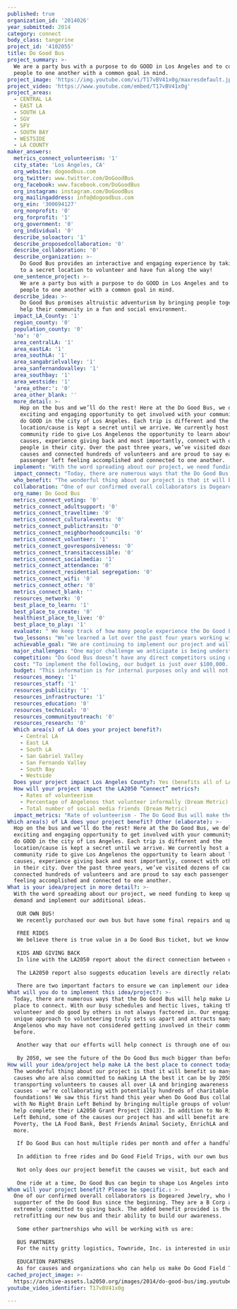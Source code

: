 ```yaml
---
published: true
organization_id: '2014026'
year_submitted: 2014
category: connect
body_class: tangerine
project_id: '4102055'
title: Do Good Bus
project_summary: >-
  We are a party bus with a purpose to do GOOD in Los Angeles and to connect
  people to one another with a common goal in mind. 
project_image: 'https://img.youtube.com/vi/T17vBV41x0g/maxresdefault.jpg'
project_video: 'https://www.youtube.com/embed/T17vBV41x0g'
project_areas:
  - CENTRAL LA
  - EAST LA
  - SOUTH LA
  - SGV
  - SFV
  - SOUTH BAY
  - WESTSIDE
  - LA COUNTY
maker_answers:
  metrics_connect_volunteerism: '1'
  city_state: 'Los Angeles, CA'
  org_website: dogoodbus.com
  org_twitter: www.twitter.com/DoGoodBus
  org_facebook: www.facebook.com/DoGoodBus
  org_instagram: instagram.com/DoGoodBus
  org_mailingaddress: info@dogoodbus.com
  org_ein: '300694127'
  org_nonprofit: '0'
  org_forprofit: '1'
  org_government: '0'
  org_individual: '0'
  describe_soloactor: '1'
  describe_proposedcollaboration: '0'
  describe_collaboration: '0'
  describe_organization: >-
    Do Good Bus provides an interactive and engaging experience by taking people
    to a secret location to volunteer and have fun along the way!
  one_sentence_project: >-
    We are a party bus with a purpose to do GOOD in Los Angeles and to connect
    people to one another with a common goal in mind. 
  describe_idea: >-
    Do Good Bus promises altruistic adventurism by bringing people together to
    help their community in a fun and social environment.
  impact_LA_County: '1'
  region_county: '0'
  population_county: '0'
  'no': '0'
  area_centralLA: '1'
  area_eastLA: '1'
  area_southLA: '1'
  area_sangabrielvalley: '1'
  area_sanfernandovalley: '1'
  area_southbay: '1'
  area_westside: '1'
  'area_other:': '0'
  area_other_blank: ''
  more_detail: >-
    Hop on the bus and we’ll do the rest! Here at the Do Good Bus, we deliver an
    exciting and engaging opportunity to get involved with your community and to
    do GOOD in the city of Los Angeles. Each trip is different and the
    location/cause is kept a secret until we arrive. We currently host a monthly
    community ride to give Los Angelenos the opportunity to learn about local
    causes, experience giving back and most importantly, connect with other
    people in their city. Over the past three years, we’ve visited dozens of
    causes and connected hundreds of volunteers and are proud to say each
    passenger left feeling accomplished and connected to one another. 
  implement: "With the word spreading about our project, we need funding to keep up with the demand and implement our additional ideas.\r\n\r\nOUR OWN BUS!\r\nWe recently purchased our own bus but have some final repairs and upgrades to make before we can get it on the road.  We will also have new costs to cover (ie. maintenance, fuel, driver training, storage, etc.).\r\n\r\nFREE RIDES\r\nWe believe there is true value in a Do Good Bus ticket, but we know purchasing a ticket can be a barrier for some, so we would like the opportunity to provide a free community ride every other month and get more people on the bus.\r\n\r\nKIDS AND GIVING BACK\r\nIn line with the LA2050 report about the direct connection between education and social connectedness, we’ve been working on ideas to engage students via the Do Good Bus.  We are committed to teaching our youth the importance of giving back and connecting with their community.  In fact, we’ve hosted FAMILY RIDES to give families access to kid-friendly volunteer activities and teach kids the vocabulary and concepts of giving back.  We would love to offer the same experience to students in Los Angeles schools - giving teachers an opportunity to incorporate volunteerism into their curriculums.\r\n\r\nThe LA2050 report also suggests education levels are directly related to social connectedness levels.  While we don’t have the resources to ensure kids make it to their senior year, we think exposing kids to unique experiences on a Do Good Field Trip, will give them a chance to connect with each other and with a world outside of the classroom.  In addition, a Do Good Field Trip would expose students to unique career options (ie. Non-profit CEO or Do Good Bus tour guide) - potentially giving them new motivation to make it through school.\r\n\r\nThere are two important factors to ensure we can implement our idea: hire a part-time staff member and finish outfitting our bus. Specifically, outfitting the bus includes: registration, permitting, insurance, final mechanical tune up, new seating, driver training and storage."
  impact_connect: "Today, there are numerous ways that the Do Good Bus will help make LA the best place to connect. With our busy schedules and hectic lives, taking the time to volunteer and do good by others is not always factored in. Our engaging and unique approach to volunteering truly sets us apart and attracts many Los Angelenos who may have not considered getting involved in their community before. \r\n \r\nAnother way that our efforts will help connect is through one of our goals on the bus, encouraging continued support. For us, that doesn’t always mean returning to the same cause we may have just visited. During a ride, passengers are not only exposed to meaningful causes they are also introduced to what it FEELS like to give back. We encourage them to harness that feeling and search for ways to find it again in their everyday lives. We strongly believe that inspiration in people will continue to shape Los Angeles into a more connected place.\r\n \r\nBy 2050, we see the future of the Do Good Bus much bigger than before. One of our goals is to collaborate with schools to implement Do Good Bus field trips for students. Children will be exposed to our unique and different way of doing good as well as understanding the importance of getting involved in their community. With that said, we can expect that the future generation of doGOODers will use what they’ve learned and create more innovative ways to connect to one another in Los Angeles."
  who_benefit: "The wonderful thing about our project is that it will benefit so many other causes who are also committed to making LA the best it can be by 2050. By transporting volunteers to causes all over LA and bringing awareness to those causes - we’re collaborating with potentially hundreds of charitable foundations! We saw this first hand this year when Do Good Bus collaborated with No Right Brain Left Behind by bringing multiple groups of volunteers to help complete their LA2050 Grant Project (2013).  In addition to No Right Brain Left Behind, some of the causes our project has and will benefit are: MEND Poverty, the LA Food Bank, Best Friends Animal Society, EnrichLA and so many more. \r\n\r\nIf Do Good Bus can host multiple rides per month and offer a handful of free rides, we can give more Los Angelenos an opportunity to connect and give back.  In one year, over 1,000 people will be newly connected and if we add Do Good Field Trips to that number, we end up with over 1,000 newly connected kids as well.\r\n\r\nIn addition to free rides and Do Good Field Trips, with our own bus we now have a unique opportunity to help Los Angeles in a hyper-local capacity.  With 24-hour access to a vehicle equipped with supplies and enough seats for 30 willing volunteers, we’d have the capability to coordinate last minute trips to help our neighbors in a time of emergency or disaster relief.  This might be the most exciting element of owning our own vehicle.\r\n\r\nNot only does our project benefit the causes we visit, but each and every passenger on the Do Good Bus is also benefited through the relationships they build during the ride. We ensure a captivating and interactive experience that brings like-minded individuals together in a city where it can be challenging to connect with one another. We’re a party bus with a purpose and there is no better alternative to make new friends than by taking this journey with us!  \r\n\r\nOne ride at a time, Do Good Bus can begin to shape Los Angeles into a more connected city; one with informed and inspired residents who can help one another."
  collaboration: "One of our confirmed overall collaborators is Dogeared Jewelry, who has been a supporter of the Do Good Bus since the beginning. They are a B Corp and are extremely committed to giving back. The added benefit provided is their help retrofitting our new bus and their ability to build our awareness.\r\n\r\nSome other partnerships who will be working with us are:\r\n\r\nBUS PARTNERS\r\nFor the nitty gritty logistics, Townride, Inc. is interested in using their expertise to help us through the refurbishing process of creating the coolest Do Good Bus possible.  We are also working on a plan to partner with Townride for storage and maintenance.\r\n\r\nEDUCATION PARTNERS\r\nAs for causes and organizations who can help us make Do Good Field Trips a reality, we’re looking forward to working with No Right Brain Left Behind, Green Dot Schools, Breakaway Education and Zimmer Children’s Museum."
  org_name: Do Good Bus
  metrics_connect_voting: '0'
  metrics_connect_adultsupport: '0'
  metrics_connect_traveltime: '0'
  metrics_connect_culturalevents: '0'
  metrics_connect_publictransit: '0'
  metrics_connect_neighborhoodcouncils: '0'
  metrics_connect_volunteer: '1'
  metrics_connect_govresponsiveness: '0'
  metrics_connect_transitaccessible: '0'
  metrics_connect_socialmedia: '1'
  metrics_connect_attendance: '0'
  metrics_connect_residential segregation: '0'
  metrics_connect_wifi: '0'
  metrics_connect_other: '0'
  metrics_connect_blank: ''
  resources_network: '0'
  best_place_to_learn: '1'
  best_place_to_create: '0'
  healthiest_place_to_live: '0'
  best_place_to_play: '1'
  evaluate: " We keep track of how many people experience the Do Good Bus each year and how many of those people return to volunteer at select causes. If we could double our numbers, we’d consider it a huge success.\r\n\r\nOutside of pure numbers and excel spreadsheets, we measure our success by trying to accomplish three goals:\r\n1. Create Awareness\r\n2. Create Community\r\n3. Encourage Continued Support\r\n\r\nWe already track each of these goals and would continue to do so by doing the following:\r\n\r\nAWARENESS: We are creating awareness about Los Angeles causes for Do Good Bus participants, which is easy to measure by simply counting how many people get on the bus. But we are also committed to creating a broader awareness for each specific cause by consistently mentioning and supporting them via Do Good Bus social networks and ideally, the social networks of our 30 passengers. We know the power of word of mouth and encourage all our participants to share their experience via social media and good ol’ fashioned coffee dates. We are currently working on a template to track and report increased awareness for the non-profits we visit to show the benefit of partnering with Do Good Bus.\r\n\r\nCOMMUNITY: This category could also be called, GETTING DIGITS. Our favorite part of a Do Good Bus ride is seeing people connect and find a common ground. We are constantly amazed to see people trading information at the end of our rides so they can reconnect in the future. Past doGOODers have gone out on dates, found new babysitters and even started their own small community projects. All because we put them on a bus together!\r\n\r\nCONTINUED SUPPORT: After each Do Good Bus ride, passengers receive a follow up email with info on how to continue to support the cause they visited as well as other causes in Los Angeles. We do our best to work with the non-profits and causes to monitor and track return volunteers and hope to increase those “return rates” as we move forward. Ideally, our goal is to check in twice a year with people who have been on the bus and give them examples of new ways to help and creative ways to get involved."
  two_lessons: "We’ve learned a lot over the past four years working with causes, clients and volunteers.  The most important lesson we’ve learned (and one of the reasons we started the Do Good Bus) is a lot of people WANT to volunteer but they don’t know where to start. They are overwhelmed with how many causes are out there and could use a little guidance on where to begin.  Do Good Bus has visited causes all over the US and seen how they operate and what types of causes are good for people who may be volunteering for the first time.  Our team works hard to use this knowledge to curate causes that will be a good fit for these first-timers and also create an environment where they can connect with other people on the bus.\r\n\r\nSecondly we’ve learned enough statistics from the variety of causes we visit to know the importance of what we are doing and all the lives we can change. Possessing this knowledge and the ability to inform others during each ride is essential if we want to see a significant change in the years to come here in Los Angeles. We hope to continue to grow and make even more of an impact than we ever imagined. "
  achievable_goal: "We are continuing to implement our project and will be able to achieve much more success now that we own an official Do Good Bus! With 24-hour access to a vehicle equipped with supplies and enough seats for 30 willing volunteers, we have the capability to coordinate last minute trips to help our neighbors in a time of emergency or disaster relief. This might be the most exciting element of owning our own bus. In addition, having a personalized bus on the streets promoting our efforts will help advertise and inspire people with each passing glance. \r\n\r\nWe are confident our goals can be achieved in the next 12 months because our team has already done the research and budget planning for the retrofit of the bus.  We have also gathered a list of vendors and collaborators to make it all possible.\r\n\r\nThe support we have received from our community has exceeded our expectations and will hopefully continue to do so. With this much needed support, we will have the ability to implement our new ideas and collaborate with the right partners who will help take the Do Good Bus to the next level! You have to dream BIG to be BIG and we will never stop working hard to make our vision a reality and Los Angeles the #1 place to connect. "
  major_challenges: "One major challenge we anticipate is being understaffed. Recently, we have hired a few more freelance bus hosts to accomplish hosting multiple rides in a day. However, these rides are scheduled far in advance and having a few part-time staff doesn’t account for any last minute mishaps. We believe being able to bring on more permanent staff will greatly benefit our efforts and allow for us to do much more GOOD. It will also allow our management team to focus on the future and taking steps toward bigger projects and more opportunities to bring people together.\r\n\r\nAnother challenge will be finalizing all the registration and permit requirements for the bus.  We've spent the last 6 months researching and gathering advice from lawyers, industry professionals and other bus owners to ensure we're ready for the process and are doing our best to ensure the process goes smoothly.\r\n\r\nWe are confident about implementing our plan because we've worked the past four years to build a model that works and we are already connecting Los Angelenos in a unique and engaging way. In that time we've also gathered partners and supporters who have and will continue to advise our team to ensure the Do Good Bus continues to grow and help connect individuals and causes all over Los Angeles."
  competition: "Do Good Bus doesn’t have any direct competitors using our exact model, but there are a handful of companies and organizations doing similar work.  Organizations like LA Works and Volunteer Match offer resources for people to find volunteer and community service opportunities in Los Angeles.  LA Works even creates fun events (ie. their annual scavenger hunt-esque Service Crawl) to take some of the work out of finding a cause on your own. Do Good Bus actually participated in the very first LA Works Service Crawl and we’ve also had a handful of conversations with their team on how to potentially create events together.  In addition to a possible partnership, we continue to use LA Works (and other online databases) as a resource for non-profit and cause ideas.  \r\n\r\nDo Good Bus is unique because we add the social element to volunteering. Being on the bus together and encouraging people to connect is our favorite part of each trip. When people step on the bus they are strangers, but after a few games and working hard together to accomplish a goal, they step off the bus more connected and sometimes even as new friends."
  cost: "To implement the following, our budget is just over $100,000. We plan to do a fundraising campaign around the rebuild of the bus to cover any additional costs.\r\n\r\n- 6 free COMMUNITY rides\r\n- 6 Do Good Bus Field Trips\r\n- Hire a new staff member\r\n- Final stages for newly acquired bus (Registration, Maintenance, etc.)\r\n"
  budget: "This information is for internal purposes only and will not be publicly displayed. Please be as detailed and specific as you can.\r\n\r\nBUS FINAL STAGES\r\nRegistration & Insurance (1 year)                  $14000\r\nFinal Mechanical Allowance\t\t\t          $5000\r\nMaintenance Stipend (1 year)           \t          $3000\r\nStorage (1 year)                   \t\t\t          $2400 \r\nBus Driver (1 year)\t\t\t\t\t  $5500 (based on hourly rate)\r\n\r\nBUS REBUILD\r\nLabor                                   \t\t\t          $3000\r\nWood, Paint, Supplies         \t\t\t          $7000\r\nLighting & Sound               \t\t\t          $5000\r\nBus Exterior Wrap              \t\t\t          $2000\r\n\r\nOPERATIONS\r\n6 Free Rides\t\t\t\t\t                  $12000\r\n6 DGB Field Trips\t\t\t\t\t          $12000\r\nNew Part-Time Staff\t\t\t\t          $32000\r\n\r\nTOTAL                              \t\t\t          $102,900"
  resources_money: '1'
  resources_staff: '1'
  resources_publicity: '1'
  resources_infrastructure: '1'
  resources_education: '0'
  resources_technical: '0'
  resources_communityoutreach: '0'
  resources_research: '0'
  Which area(s) of LA does your project benefit?:
    - Central LA
    - East LA
    - South LA
    - San Gabriel Valley
    - San Fernando Valley
    - South Bay
    - Westside
  Does your project impact Los Angeles County?: Yes (benefits all of LA County)
  How will your project impact the LA2050 “Connect” metrics?:
    - Rates of volunteerism
    - Percentage of Angelenos that volunteer informally (Dream Metric)
    - Total number of social media friends (Dream Metric)
  impact_metrics: "Rate of volunteerism - The Do Good Bus will make the largest impact in this category and our returning clients are evidence of that. Our primary goal of these bus rides is directly in line with increasing the rate of volunteerism as well as making strong connections with one another. \r\n \r\nPercentage of Angelenos that volunteer informally (Dream Metric) - This percentage will also increase as we encourage everyone who does a Do Good Bus ride to continue getting involved and doing good in their daily lives. We hope to provide an exciting experience that will get people thinking of other, informal ways to volunteer as well. \r\n \r\nTotal number of social media friends (Dream Metric) - We utilize our social media platforms every day as well as providing live updates during the rides. We stress the importance of staying connected through social media and encourage our do-gooders to follow us and the cause by tweeting, instagraming, & tagging or posting pictures showing their experience on Facebook. "
Which area(s) of LA does your project benefit? Other (elaborate): >-
  Hop on the bus and we’ll do the rest! Here at the Do Good Bus, we deliver an
  exciting and engaging opportunity to get involved with your community and to
  do GOOD in the city of Los Angeles. Each trip is different and the
  location/cause is kept a secret until we arrive. We currently host a monthly
  community ride to give Los Angelenos the opportunity to learn about local
  causes, experience giving back and most importantly, connect with other people
  in their city. Over the past three years, we’ve visited dozens of causes and
  connected hundreds of volunteers and are proud to say each passenger left
  feeling accomplished and connected to one another.
What is your idea/project in more detail?: >-
  With the word spreading about our project, we need funding to keep up with the
  demand and implement our additional ideas.
   
   OUR OWN BUS!
   We recently purchased our own bus but have some final repairs and upgrades to make before we can get it on the road. We will also have new costs to cover (ie. maintenance, fuel, driver training, storage, etc.).
   
   FREE RIDES
   We believe there is true value in a Do Good Bus ticket, but we know purchasing a ticket can be a barrier for some, so we would like the opportunity to provide a free community ride every other month and get more people on the bus.
   
   KIDS AND GIVING BACK
   In line with the LA2050 report about the direct connection between education and social connectedness, we’ve been working on ideas to engage students via the Do Good Bus. We are committed to teaching our youth the importance of giving back and connecting with their community. In fact, we’ve hosted FAMILY RIDES to give families access to kid-friendly volunteer activities and teach kids the vocabulary and concepts of giving back. We would love to offer the same experience to students in Los Angeles schools - giving teachers an opportunity to incorporate volunteerism into their curriculums.
   
   The LA2050 report also suggests education levels are directly related to social connectedness levels. While we don’t have the resources to ensure kids make it to their senior year, we think exposing kids to unique experiences on a Do Good Field Trip, will give them a chance to connect with each other and with a world outside of the classroom. In addition, a Do Good Field Trip would expose students to unique career options (ie. Non-profit CEO or Do Good Bus tour guide) - potentially giving them new motivation to make it through school.
   
   There are two important factors to ensure we can implement our idea: hire a part-time staff member and finish outfitting our bus. Specifically, outfitting the bus includes: registration, permitting, insurance, final mechanical tune up, new seating, driver training and storage.
What will you do to implement this idea/project?: >-
  Today, there are numerous ways that the Do Good Bus will help make LA the best
  place to connect. With our busy schedules and hectic lives, taking the time to
  volunteer and do good by others is not always factored in. Our engaging and
  unique approach to volunteering truly sets us apart and attracts many Los
  Angelenos who may have not considered getting involved in their community
  before. 
    
   Another way that our efforts will help connect is through one of our goals on the bus, encouraging continued support. For us, that doesn’t always mean returning to the same cause we may have just visited. During a ride, passengers are not only exposed to meaningful causes they are also introduced to what it FEELS like to give back. We encourage them to harness that feeling and search for ways to find it again in their everyday lives. We strongly believe that inspiration in people will continue to shape Los Angeles into a more connected place.
    
   By 2050, we see the future of the Do Good Bus much bigger than before. One of our goals is to collaborate with schools to implement Do Good Bus field trips for students. Children will be exposed to our unique and different way of doing good as well as understanding the importance of getting involved in their community. With that said, we can expect that the future generation of doGOODers will use what they’ve learned and create more innovative ways to connect to one another in Los Angeles.
How will your idea/project help make LA the best place to connect today? In LA2050?: >-
  The wonderful thing about our project is that it will benefit so many other
  causes who are also committed to making LA the best it can be by 2050. By
  transporting volunteers to causes all over LA and bringing awareness to those
  causes - we’re collaborating with potentially hundreds of charitable
  foundations! We saw this first hand this year when Do Good Bus collaborated
  with No Right Brain Left Behind by bringing multiple groups of volunteers to
  help complete their LA2050 Grant Project (2013). In addition to No Right Brain
  Left Behind, some of the causes our project has and will benefit are: MEND
  Poverty, the LA Food Bank, Best Friends Animal Society, EnrichLA and so many
  more. 
   
   If Do Good Bus can host multiple rides per month and offer a handful of free rides, we can give more Los Angelenos an opportunity to connect and give back. In one year, over 1,000 people will be newly connected and if we add Do Good Field Trips to that number, we end up with over 1,000 newly connected kids as well.
   
   In addition to free rides and Do Good Field Trips, with our own bus we now have a unique opportunity to help Los Angeles in a hyper-local capacity. With 24-hour access to a vehicle equipped with supplies and enough seats for 30 willing volunteers, we’d have the capability to coordinate last minute trips to help our neighbors in a time of emergency or disaster relief. This might be the most exciting element of owning our own vehicle.
   
   Not only does our project benefit the causes we visit, but each and every passenger on the Do Good Bus is also benefited through the relationships they build during the ride. We ensure a captivating and interactive experience that brings like-minded individuals together in a city where it can be challenging to connect with one another. We’re a party bus with a purpose and there is no better alternative to make new friends than by taking this journey with us! 
   
   One ride at a time, Do Good Bus can begin to shape Los Angeles into a more connected city; one with informed and inspired residents who can help one another.
Whom will your project benefit? Please be specific.: >-
  One of our confirmed overall collaborators is Dogeared Jewelry, who has been a
  supporter of the Do Good Bus since the beginning. They are a B Corp and are
  extremely committed to giving back. The added benefit provided is their help
  retrofitting our new bus and their ability to build our awareness.
   
   Some other partnerships who will be working with us are:
   
   BUS PARTNERS
   For the nitty gritty logistics, Townride, Inc. is interested in using their expertise to help us through the refurbishing process of creating the coolest Do Good Bus possible. We are also working on a plan to partner with Townride for storage and maintenance.
   
   EDUCATION PARTNERS
   As for causes and organizations who can help us make Do Good Field Trips a reality, we’re looking forward to working with No Right Brain Left Behind, Green Dot Schools, Breakaway Education and Zimmer Children’s Museum.
cached_project_image: >-
  https://archive-assets.la2050.org/images/2014/do-good-bus/img.youtube.com/vi/T17vBV41x0g/maxresdefault.jpg
youtube_video_identifier: T17vBV41x0g

---
```

